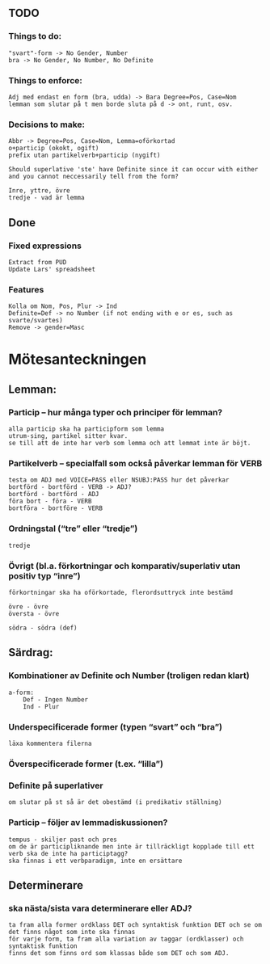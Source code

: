 ## TODO
### Things to do:
    "svart"-form -> No Gender, Number 
    bra -> No Gender, No Number, No Definite

    

### Things to enforce:
    Adj med endast en form (bra, udda) -> Bara Degree=Pos, Case=Nom
    lemman som slutar på t men borde sluta på d -> ont, runt, osv.


### Decisions to make:
    Abbr -> Degree=Pos, Case=Nom, Lemma=oförkortad
    o+particip (okokt, ogift)
    prefix utan partikelverb+particip (nygift)

    Should superlative 'ste' have Definite since it can occur with either and you cannot neccessarily tell from the form?

    Inre, yttre, övre
    tredje - vad är lemma
    
    


## Done

### Fixed expressions
    Extract from PUD
    Update Lars' spreadsheet

### Features
    Kolla om Nom, Pos, Plur -> Ind
    Definite=Def -> no Number (if not ending with e or es, such as svarte/svartes)
    Remove -> gender=Masc


# Mötesanteckningen
## Lemman:
### Particip – hur många typer och principer för lemman?
    alla particip ska ha participform som lemma
    utrum-sing, partikel sitter kvar.
    se till att de inte har verb som lemma och att lemmat inte är böjt.



### Partikelverb – specialfall som också påverkar lemman för VERB
    testa om ADJ med VOICE=PASS eller NSUBJ:PASS hur det påverkar 
    bortförd - bortförd - VERB -> ADJ?
    bortförd - bortförd - ADJ
    föra bort - föra - VERB
    bortföra - bortföre - VERB


### Ordningstal (“tre” eller “tredje”)
    tredje


### Övrigt (bl.a. förkortningar och komparativ/superlativ utan positiv typ “inre”)
    förkortningar ska ha oförkortade, flerordsuttryck inte bestämd 

    övre - övre
    översta - övre

    södra - södra (def)

## Särdrag:
### Kombinationer av Definite och Number (troligen redan klart)
    a-form:
        Def - Ingen Number
        Ind - Plur

    
        
### Underspecificerade former (typen “svart” och “bra”)
    läxa kommentera filerna

### Överspecificerade former (t.ex. “lilla”)


### Definite på superlativer
    om slutar på st så är det obestämd (i predikativ ställning)


### Particip – följer av lemmadiskussionen?
    tempus - skiljer past och pres
    om de är participliknande men inte är tillräckligt kopplade till ett verb ska de inte ha participtagg?
    ska finnas i ett verbparadigm, inte en ersättare

## Determinerare
### ska nästa/sista vara determinerare eller ADJ?
    ta fram alla former ordklass DET och syntaktisk funktion DET och se om det finns något som inte ska finnas
    för varje form, ta fram alla variation av taggar (ordklasser) och syntaktisk funktion
    finns det som finns ord som klassas både som DET och som ADJ.












